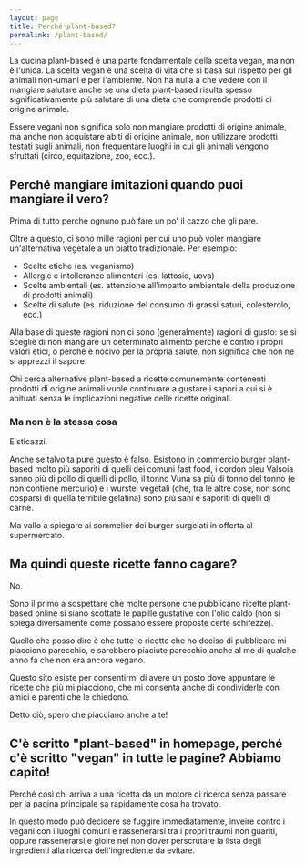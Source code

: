 ```yaml
---
layout: page
title: Perché plant-based?
permalink: /plant-based/
---
```


La cucina plant-based è una parte fondamentale della scelta vegan, ma non è l'unica. La scelta vegan è una scelta di
vita che si basa sul rispetto per gli animali non-umani e per l'ambiente. Non ha nulla a che vedere con il mangiare
salutare anche se una dieta plant-based risulta spesso significativamente più salutare di una dieta che comprende
prodotti di origine animale.

Essere vegani non significa solo non mangiare prodotti di origine animale, ma anche non acquistare abiti di origine
animale, non utilizzare prodotti testati sugli animali, non frequentare luoghi in cui gli animali vengono sfruttati
(circo, equitazione, zoo, ecc.).

## Perché mangiare imitazioni quando puoi mangiare il vero?

Prima di tutto perché ognuno può fare un po' il cazzo che gli pare.

Oltre a questo, ci sono mille ragioni per cui uno può voler mangiare un'alternativa vegetale a un piatto tradizionale.
Per esempio:

- Scelte etiche (es. veganismo)
- Allergie e intolleranze alimentari (es. lattosio, uova)
- Scelte ambientali (es. attenzione all'impatto ambientale della produzione di prodotti animali)
- Scelte di salute (es. riduzione del consumo di grassi saturi, colesterolo, ecc.)

Alla base di queste ragioni non ci sono (generalmente) ragioni di gusto: se si sceglie di non mangiare un determinato
alimento perché è contro i propri valori etici, o perché è nocivo per la propria salute, non significa che non ne si
apprezzi il sapore.

Chi cerca alternative plant-based a ricette comunemente contenenti prodotti di origine animali vuole continuare a
gustare i sapori a cui si è abituati senza le implicazioni negative delle ricette originali.

### Ma non è la stessa cosa

E sticazzi.

Anche se talvolta pure questo è falso. Esistono in commercio burger plant-based molto più saporiti di quelli dei comuni
fast food, i cordon bleu Valsoia sanno più di pollo di quelli di pollo, il tonno Vuna sa più di tonno del tonno (e non
contiene mercurio) e i wurstel vegetali (che, tra le altre cose, non sono cosparsi di quella terribile gelatina) sono
più sani e saporiti di quelli di carne.

Ma vallo a spiegare ai sommelier dei burger surgelati in offerta al supermercato.

## Ma quindi queste ricette fanno cagare?

No.

Sono il primo a sospettare che molte persone che pubblicano ricette plant-based online si siano scottate le papille
gustative con l'olio caldo (non si spiega diversamente come possano essere proposte certe schifezze).

Quello che posso dire è che tutte le ricette che ho deciso di pubblicare mi piacciono parecchio, e sarebbero piaciute
parecchio anche al me di qualche anno fa che non era ancora vegano.

Questo sito esiste per consentirmi di avere un posto dove appuntare le ricette che più mi piacciono, che mi consenta
anche di condividerle con amici e parenti che le chiedono.

Detto ciò, spero che piacciano anche a te!

## C'è scritto "plant-based" in homepage, perché c'è scritto "vegan" in tutte le pagine? Abbiamo capito!

Perché così chi arriva a una ricetta da un motore di ricerca senza passare per la pagina principale sa rapidamente
cosa ha trovato.

In questo modo può decidere se fuggire immediatamente, inveire contro i vegani con i luoghi comuni e rassenerarsi
tra i propri traumi non guariti, oppure rassenerarsi e gioire nel non dover perscrutare la lista degli ingredienti
alla ricerca dell'ingrediente da evitare.
